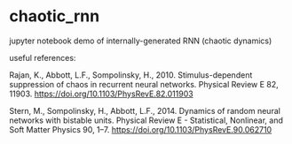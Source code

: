 # chaotic_rnn
jupyter notebook demo of internally-generated RNN (chaotic dynamics)

useful references:

Rajan, K., Abbott, L.F., Sompolinsky, H., 2010. Stimulus-dependent suppression of chaos in recurrent neural networks. Physical Review E 82, 11903. https://doi.org/10.1103/PhysRevE.82.011903

Stern, M., Sompolinsky, H., Abbott, L.F., 2014. Dynamics of random neural networks with bistable units. Physical Review E - Statistical, Nonlinear, and Soft Matter Physics 90, 1–7. https://doi.org/10.1103/PhysRevE.90.062710

